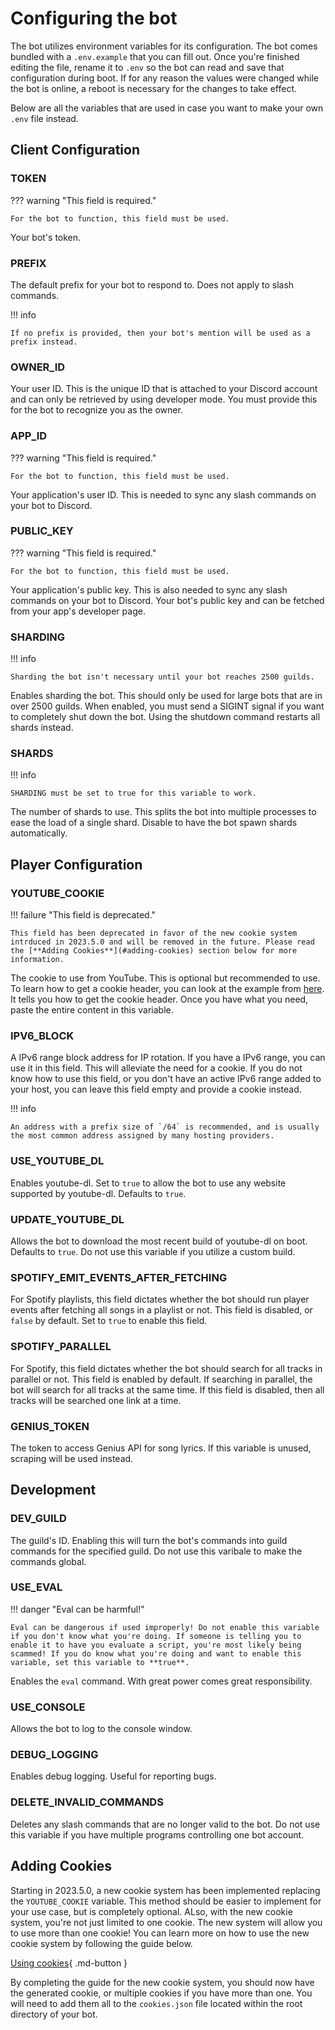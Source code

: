 # Configuring the bot
The bot utilizes environment variables for its configuration. The bot comes bundled with a `.env.example` that you can fill out. Once you're finished editing the file, rename it to `.env` so the bot can read and save that configuration during boot. If for any reason the values were changed while the bot is online, a reboot is necessary for the changes to take effect.

Below are all the variables that are used in case you want to make your own `.env` file instead.

## Client Configuration

### TOKEN

??? warning "This field is required."

    For the bot to function, this field must be used.

Your bot's token.

### PREFIX

The default prefix for your bot to respond to. Does not apply to slash commands.

!!! info

    If no prefix is provided, then your bot's mention will be used as a prefix instead.

### OWNER_ID
Your user ID. This is the unique ID that is attached to your Discord account and can only be retrieved by using developer mode. You must provide this for the bot to recognize you as the owner.

### APP_ID

??? warning "This field is required."

    For the bot to function, this field must be used.

Your application's user ID. This is needed to sync any slash commands on your bot to Discord.

### PUBLIC_KEY

??? warning "This field is required."

    For the bot to function, this field must be used.

Your application's public key. This is also needed to sync any slash commands on your bot to Discord. Your bot's public key and can be fetched from your app's developer page.

### SHARDING

!!! info

    Sharding the bot isn't necessary until your bot reaches 2500 guilds.

Enables sharding the bot. This should only be used for large bots that are in over 2500 guilds. When enabled, you must send a SIGINT signal if you want to completely shut down the bot. Using the shutdown command restarts all shards instead.

### SHARDS

!!! info

    SHARDING must be set to true for this variable to work.

The number of shards to use. This splits the bot into multiple processes to ease the load of a single shard. Disable to have the bot spawn shards automatically.

## Player Configuration

### YOUTUBE_COOKIE

!!! failure "This field is deprecated."

    This field has been deprecated in favor of the new cookie system intrduced in 2023.5.0 and will be removed in the future. Please read the [**Adding Cookies**](#adding-cookies) section below for more information.

The cookie to use from YouTube. This is optional but recommended to use. To learn how to get a cookie header, you can look at the example from [here](https://github.com/fent/node-ytdl-core/blob/997efdd5dd9063363f6ef668bb364e83970756e7/example/cookies.js#L6-L12). It tells you how to get the cookie header. Once you have what you need, paste the entire content in this variable.

### IPV6_BLOCK
A IPv6 range block address for IP rotation. If you have a IPv6 range, you can use it in this field. This will alleviate the need for a cookie. If you do not know how to use this field, or you don't have an active IPv6 range added to your host, you can leave this field empty and provide a cookie instead.

!!! info

    An address with a prefix size of `/64` is recommended, and is usually the most common address assigned by many hosting providers.

### USE_YOUTUBE_DL
Enables youtube-dl. Set to `true` to allow the bot to use any website supported by youtube-dl. Defaults to `true`.

### UPDATE_YOUTUBE_DL
Allows the bot to download the most recent build of youtube-dl on boot. Defaults to `true`. Do not use this variable if you utilize a custom build.

### SPOTIFY_EMIT_EVENTS_AFTER_FETCHING
For Spotify playlists, this field dictates whether the bot should run player events after fetching all songs in a playlist or not. This field is disabled, or `false` by default. Set to `true` to enable this field.

### SPOTIFY_PARALLEL
For Spotify, this field dictates whether the bot should search for all tracks in parallel or not. This field is enabled by default. If searching in parallel, the bot will search for all tracks at the same time. If this field is disabled, then all tracks will be searched one link at a time.

### GENIUS_TOKEN
The token to access Genius API for song lyrics. If this variable is unused, scraping will be used instead.

## Development

### DEV_GUILD
The guild's ID. Enabling this will turn the bot's commands into guild commands for the specified guild. Do not use this varibale to make the commands global.

### USE_EVAL

!!! danger "Eval can be harmful!"

    Eval can be dangerous if used improperly! Do not enable this variable if you don't know what you're doing. If someone is telling you to enable it to have you evaluate a script, you're most likely being scammed! If you do know what you're doing and want to enable this variable, set this variable to **true**.

Enables the `eval` command. With great power comes great responsibility.

### USE_CONSOLE
Allows the bot to log to the console window.

### DEBUG_LOGGING
Enables debug logging. Useful for reporting bugs.

### DELETE_INVALID_COMMANDS
Deletes any slash commands that are no longer valid to the bot. Do not use this variable if you have multiple programs controlling one bot account.

## Adding Cookies
Starting in 2023.5.0, a new cookie system has been implemented replacing the `YOUTUBE_COOKIE` variable. This method should be easier to implement for your use case, but is completely optional. ALso, with the new cookie system, you're not just limited to one cookie. The new system will allow you to use more than one cookie! You can learn more on how to use the new cookie system by following the guide below.

[Using cookies](https://distube.js.org/#/docs/DisTube/main/general/cookie){ .md-button }

By completing the guide for the new cookie system, you should now have the generated cookie, or multiple cookies if you have more than one. You will need to add them all to the `cookies.json` file located within the root directory of your bot.